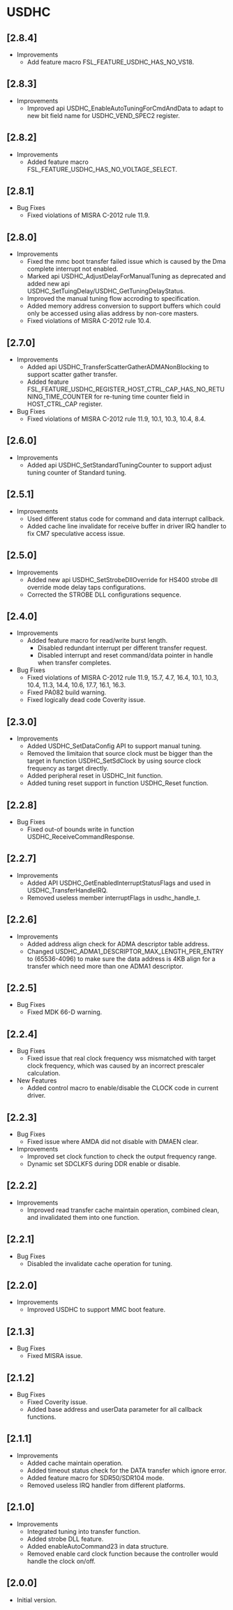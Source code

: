 # USDHC

## [2.8.4]

- Improvements
  - Add feature macro FSL_FEATURE_USDHC_HAS_NO_VS18.

## [2.8.3]

- Improvements
  - Improved api USDHC_EnableAutoTuningForCmdAndData to adapt to new bit
    field name for USDHC_VEND_SPEC2 register.

## [2.8.2]

- Improvements
  - Added feature macro FSL_FEATURE_USDHC_HAS_NO_VOLTAGE_SELECT.

## [2.8.1]

- Bug Fixes
  - Fixed violations of MISRA C-2012 rule 11.9.

## [2.8.0]

- Improvements
  - Fixed the mmc boot transfer failed issue which is caused by the Dma complete interrupt not enabled.
  - Marked api USDHC_AdjustDelayForManualTuning as deprecated and added new api USDHC_SetTuingDelay/USDHC_GetTuningDelayStatus.
  - Improved the manual tuning flow accroding to specification.
  - Added memory address conversion to support buffers which could only be
    accessed using alias address by non-core masters.
  - Fixed violations of MISRA C-2012 rule 10.4.

## [2.7.0]

- Improvements
  - Added api USDHC_TransferScatterGatherADMANonBlocking to support scatter gather transfer.
  - Added feature FSL_FEATURE_USDHC_REGISTER_HOST_CTRL_CAP_HAS_NO_RETUNING_TIME_COUNTER for re-tuning time counter
    field in HOST_CTRL_CAP register.
- Bug Fixes
  - Fixed violations of MISRA C-2012 rule 11.9, 10.1, 10.3, 10.4, 8.4.

## [2.6.0]

- Improvements
  - Added api USDHC_SetStandardTuningCounter to support adjust tuning counter of Standard tuning.

## [2.5.1]

- Improvements
  - Used different status code for command and data interrupt callback.
  - Added cache line invalidate for receive buffer in driver IRQ handler to fix CM7 speculative access issue.

## [2.5.0]

- Improvements
  - Added new api USDHC_SetStrobeDllOverride for HS400 strobe dll override mode delay taps configurations.
  - Corrected the STROBE DLL configurations sequence.

## [2.4.0]

- Improvements
  - Added feature macro for read/write burst length.
    - Disabled redundant interrupt per different transfer request.
    - Disabled interrupt and reset command/data pointer in handle when
      transfer completes.
- Bug Fixes
  - Fixed violations of MISRA C-2012 rule 11.9, 15.7, 4.7, 16.4, 10.1, 10.3, 10.4, 11.3, 14.4, 10.6, 17.7, 16.1, 16.3.
  - Fixed PA082 build warning.
  - Fixed logically dead code Coverity issue.

## [2.3.0]

- Improvements
  - Added USDHC_SetDataConfig API to support manual tuning.
  - Removed the limitaion that source clock must be bigger than the target in function USDHC_SetSdClock by using
    source clock frequency as target directly.
  - Added peripheral reset in USDHC_Init function.
  - Added tuning reset support in function USDHC_Reset function.

## [2.2.8]

- Bug Fixes
  - Fixed out-of bounds write in function USDHC_ReceiveCommandResponse.

## [2.2.7]

- Improvements
  - Added API USDHC_GetEnabledInterruptStatusFlags and used in
    USDHC_TransferHandleIRQ.
  - Removed useless member interruptFlags in usdhc_handle_t.

## [2.2.6]

- Improvements
  - Added address align check for ADMA descriptor table address.
  - Changed USDHC_ADMA1_DESCRIPTOR_MAX_LENGTH_PER_ENTRY to (65536-4096) to
    make sure the data address is 4KB align for a transfer which need more than one
    ADMA1 descriptor.

## [2.2.5]

- Bug Fixes
  - Fixed MDK 66-D warning.

## [2.2.4]

- Bug Fixes
  - Fixed issue that real clock frequency wss mismatched with target clock frequency, which was caused by an
    incorrect prescaler calculation.
- New Features
  - Added control macro to enable/disable the CLOCK code in current driver.

## [2.2.3]

- Bug Fixes
  - Fixed issue where AMDA did not disable with DMAEN clear.
- Improvements
  - Improved set clock function to check the output frequency range.
  - Dynamic set SDCLKFS during DDR enable or disable.

## [2.2.2]

- Improvements
  - Improved read transfer cache maintain operation, combined clean, and invalidated them into one function.

## [2.2.1]

- Bug Fixes
  - Disabled the invalidate cache operation for tuning.

## [2.2.0]

- Improvements
  - Improved USDHC to support MMC boot feature.

## [2.1.3]

- Bug Fixes
  - Fixed MISRA issue.

## [2.1.2]

- Bug Fixes
  - Fixed Coverity issue.
  - Added base address and userData parameter for all callback functions.

## [2.1.1]

- Improvements
  - Added cache maintain operation.
  - Added timeout status check for the DATA transfer which ignore error.
  - Added feature macro for SDR50/SDR104 mode.
  - Removed useless IRQ handler from different platforms.

## [2.1.0]

- Improvements
  - Integrated tuning into transfer function.
  - Added strobe DLL feature.
  - Added enableAutoCommand23 in data structure.
  - Removed enable card clock function because the controller would handle the clock on/off.

## [2.0.0]

- Initial version.
